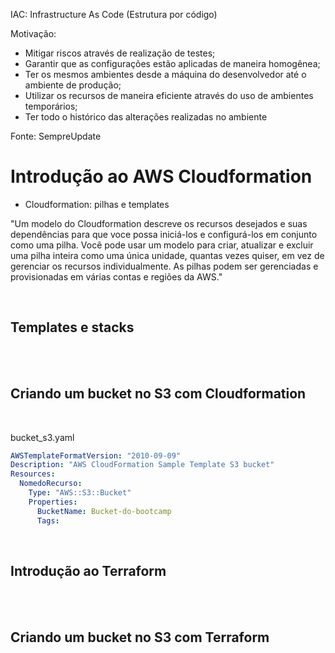 IAC: Infrastructure As Code (Estrutura por código)

Motivação: 

- Mitigar riscos através de realização de testes;
- Garantir que as configurações estão aplicadas de maneira homogênea;
- Ter os mesmos ambientes desde a máquina do desenvolvedor até o ambiente de produção;
- Utilizar os recursos de maneira eficiente através do uso de ambientes temporários;
- Ter todo o histórico das alterações realizadas no ambiente

Fonte: SempreUpdate

# Introdução ao AWS Cloudformation

- Cloudformation: pilhas e templates

"Um modelo do Cloudformation descreve os recursos desejados e suas dependências para que voce possa iniciá-los e configurá-los em conjunto como uma pilha. Você pode usar um modelo para criar, atualizar e excluir uma pilha inteira como uma única unidade, quantas vezes quiser, em vez de gerenciar os recursos individualmente. As pilhas podem ser gerenciadas e provisionadas em várias contas e regiões da AWS."

<br>

## Templates e stacks
<br>


<br>

## Criando um bucket no S3 com Cloudformation
<br>

bucket_s3.yaml

```yaml
AWSTemplateFormatVersion: "2010-09-09"
Description: "AWS CloudFormation Sample Template S3 bucket"
Resources: 
  NomedoRecurso:
    Type: "AWS::S3::Bucket"
    Properties:
      BucketName: Bucket-do-bootcamp
      Tags: 

```


<br>

## Introdução ao Terraform
<br>


<br>

## Criando um bucket no S3 com Terraform
<br>

<br>
